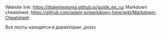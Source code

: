 Website link: https://ittalentestonia.github.io/guide_ee_ru/
Markdown cheatsheet: https://github.com/adam-p/markdown-here/wiki/Markdown-Cheatsheet

Все посты находятся в директории _posts
